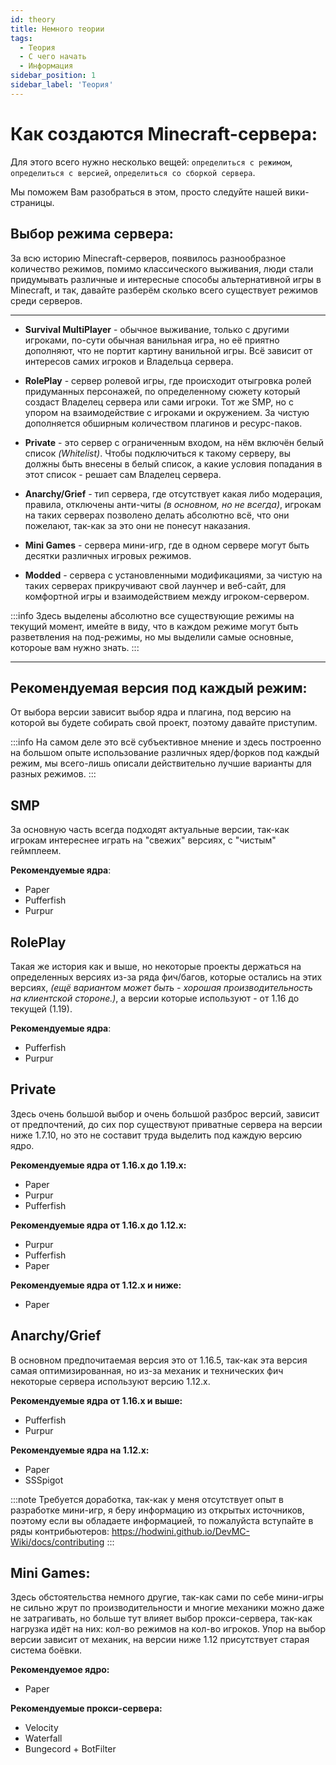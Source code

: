 ```yaml
---
id: theory
title: Немного теории
tags:
  - Теория
  - С чего начать
  - Информация
sidebar_position: 1
sidebar_label: 'Теория'
---
```


# Как создаются Minecraft-сервера:

Для этого всего нужно несколько вещей: `определиться с режимом`, `определиться с версией`, `определиться со сборкой сервера`.

Мы поможем Вам разобраться в этом, просто следуйте нашей вики-страницы.

## Выбор режима сервера:

За всю историю Minecraft-серверов, появилось разнообразное количество режимов, помимо классического выживания, люди стали придумывать различные и интересные способы альтернативной игры в Minecraft, и так, давайте разберём сколько всего существует режимов среди серверов.
___

- **Survival MultiPlayer** - обычное выживание, только с другими игроками, по-сути обычная ванильная игра, но её приятно дополняют, что не портит картину ванильной игры. Всё зависит от интересов самих игроков и Владельца сервера.

- **RolePlay** - сервер ролевой игры, где происходит отыгровка ролей придуманных персонажей, по определенному сюжету который создаст Владелец сервера или сами игроки. Тот же SMP, но с упором на взаимодействие с игроками и окружением. За чистую дополняется обширным количеством плагинов и ресурс-паков.

- **Private** - это сервер с ограниченным входом, на нём включён белый список *(Whitelist)*. Чтобы подключиться к такому серверу, вы должны быть внесены в белый список, а какие условия попадания в этот список - решает сам Владелец сервера.

- **Anarchy/Grief** - тип сервера, где отсутствует какая либо модерация, правила, отключены анти-читы *(в основном, но не всегда)*, игрокам на таких серверах позволено делать абсолютно всё, что они пожелают, так-как за это они не понесут наказания.

- **Mini Games** - сервера мини-игр, где в одном сервере могут быть десятки различных игровых режимов.

- **Modded** - сервера с установленными модификациями, за чистую на таких серверах прикручивают свой лаунчер и веб-сайт, для комфортной игры и взаимодействием между игроком-сервером.

:::info
Здесь выделены абсолютно все существующие режимы на текущий момент, имейте в виду, что в каждом режиме могут быть разветвления на под-режимы, но мы выделили самые основные, котороые вам нужно знать.
:::

___
## Рекомендуемая версия под каждый режим:

От выбора версии зависит выбор ядра и плагина, под версию на которой вы будете собирать свой проект, поэтому давайте приступим.

:::info
На самом деле это всё субъективное мнение и здесь построенно на большом опыте использование различных ядер/форков под каждый режим, мы всего-лишь описали действительно лучшие варианты для разных режимов.
:::


## SMP
За основную часть всегда подходят актуальные версии, так-как игрокам интереснее играть на "свежих" версиях, с "чистым" геймплеем.

**Рекомендуемые ядра**:
 - Paper
 - Pufferfish
 - Purpur

## RolePlay
Такая же история как и выше, но некоторые проекты держаться на определенных версиях из-за ряда фич/багов, которые остались на этих версиях, *(ещё вариантом может быть - хорошая производительность на клиентской стороне.)*, а версии которые используют - от 1.16 до текущей (1.19).

**Рекомендуемые ядра**:
 - Pufferfish
 - Purpur


## Private
 Здесь очень большой выбор и очень большой разброс версий, зависит от предпочтений, до сих пор существуют приватные сервера на версии ниже 1.7.10, но это не составит труда выделить под каждую версию ядро.

**Рекомендуемые ядра от 1.16.x до 1.19.x:**
 - Paper
 - Purpur
 - Pufferfish


 **Рекомендуемые ядра от 1.16.x до 1.12.x:**

 - Purpur
 - Pufferfish
 - Paper

 **Рекомендуемые ядра от 1.12.x и ниже:**

 - Paper

 ## Anarchy/Grief
 В основном предпочитаемая версия это от 1.16.5, так-как эта версия самая оптимизированная, но из-за механик и технических фич некоторые сервера используют версию 1.12.x.

 **Рекомендуемые ядра от 1.16.x и выше:**

 - Pufferfish
 - Purpur

 **Рекомендуемые ядра на 1.12.x:**

 - Paper
 - SSSpigot

:::note
Требуется доработка, так-как у меня отсутствует опыт в разработке мини-игр, я беру информацию из открытых источников, поэтому если вы обладаете информацией, то пожалуйста вступайте в ряды контрибьютеров: https://hodwini.github.io/DevMC-Wiki/docs/contributing
:::

 ## Mini Games:
  Здесь обстоятельства немного другие, так-как сами по себе мини-игры не сильно жрут по производительности и многие механики можно даже не затрагивать, но больше тут влияет выбор прокси-сервера, так-как нагрузка идёт на них: кол-во режимов на кол-во игроков. Упор на выбор версии зависит от механик, на версии ниже 1.12 присутствует старая система боёвки.

 **Рекомендуемое ядро:**

 - Paper

**Рекомендуемые прокси-сервера:**

- Velocity
- Waterfall
- Bungecord + BotFilter